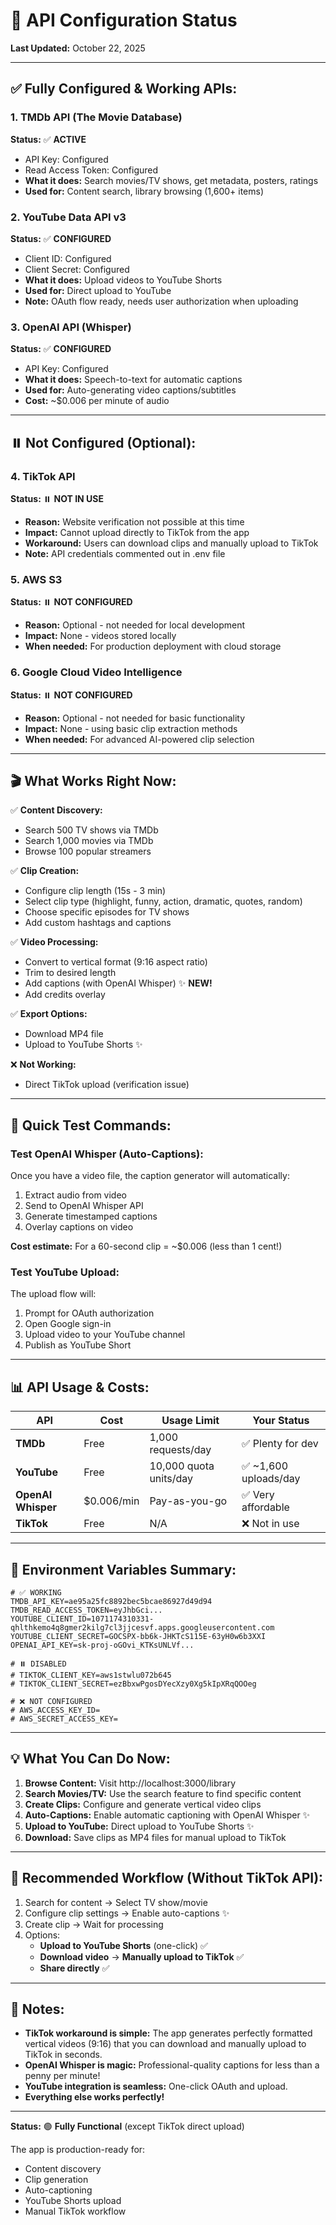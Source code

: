 # 🎯 API Configuration Status

**Last Updated:** October 22, 2025

---

## ✅ **Fully Configured & Working APIs:**

### 1. TMDb API (The Movie Database)
**Status:** ✅ **ACTIVE**
- API Key: Configured
- Read Access Token: Configured
- **What it does:** Search movies/TV shows, get metadata, posters, ratings
- **Used for:** Content search, library browsing (1,600+ items)

### 2. YouTube Data API v3
**Status:** ✅ **CONFIGURED**
- Client ID: Configured
- Client Secret: Configured
- **What it does:** Upload videos to YouTube Shorts
- **Used for:** Direct upload to YouTube
- **Note:** OAuth flow ready, needs user authorization when uploading

### 3. OpenAI API (Whisper)
**Status:** ✅ **CONFIGURED**
- API Key: Configured
- **What it does:** Speech-to-text for automatic captions
- **Used for:** Auto-generating video captions/subtitles
- **Cost:** ~$0.006 per minute of audio

---

## ⏸️ **Not Configured (Optional):**

### 4. TikTok API
**Status:** ⏸️ **NOT IN USE**
- **Reason:** Website verification not possible at this time
- **Impact:** Cannot upload directly to TikTok from the app
- **Workaround:** Users can download clips and manually upload to TikTok
- **Note:** API credentials commented out in .env file

### 5. AWS S3
**Status:** ⏸️ **NOT CONFIGURED**
- **Reason:** Optional - not needed for local development
- **Impact:** None - videos stored locally
- **When needed:** For production deployment with cloud storage

### 6. Google Cloud Video Intelligence
**Status:** ⏸️ **NOT CONFIGURED**
- **Reason:** Optional - not needed for basic functionality
- **Impact:** None - using basic clip extraction methods
- **When needed:** For advanced AI-powered clip selection

---

## 🎬 **What Works Right Now:**

✅ **Content Discovery:**
- Search 500 TV shows via TMDb
- Search 1,000 movies via TMDb
- Browse 100 popular streamers

✅ **Clip Creation:**
- Configure clip length (15s - 3 min)
- Select clip type (highlight, funny, action, dramatic, quotes, random)
- Choose specific episodes for TV shows
- Add custom hashtags and captions

✅ **Video Processing:**
- Convert to vertical format (9:16 aspect ratio)
- Trim to desired length
- Add captions (with OpenAI Whisper) ✨ **NEW!**
- Add credits overlay

✅ **Export Options:**
- Download MP4 file
- Upload to YouTube Shorts ✨

❌ **Not Working:**
- Direct TikTok upload (verification issue)

---

## 🚀 **Quick Test Commands:**

### Test OpenAI Whisper (Auto-Captions):
Once you have a video file, the caption generator will automatically:
1. Extract audio from video
2. Send to OpenAI Whisper API
3. Generate timestamped captions
4. Overlay captions on video

**Cost estimate:** For a 60-second clip = ~$0.006 (less than 1 cent!)

### Test YouTube Upload:
The upload flow will:
1. Prompt for OAuth authorization
2. Open Google sign-in
3. Upload video to your YouTube channel
4. Publish as YouTube Short

---

## 📊 **API Usage & Costs:**

| API | Cost | Usage Limit | Your Status |
|-----|------|-------------|-------------|
| **TMDb** | Free | 1,000 requests/day | ✅ Plenty for dev |
| **YouTube** | Free | 10,000 quota units/day | ✅ ~1,600 uploads/day |
| **OpenAI Whisper** | $0.006/min | Pay-as-you-go | ✅ Very affordable |
| **TikTok** | Free | N/A | ❌ Not in use |

---

## 🔧 **Environment Variables Summary:**

```env
# ✅ WORKING
TMDB_API_KEY=ae95a25fc8892bec5bcae86927d49d94
TMDB_READ_ACCESS_TOKEN=eyJhbGci...
YOUTUBE_CLIENT_ID=1071174310331-qhlthkemo4q8gmer2kilg7cl3jjcesvf.apps.googleusercontent.com
YOUTUBE_CLIENT_SECRET=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
OPENAI_API_KEY=sk-proj-oGOvi_KTKsUNLVf...

# ⏸️ DISABLED
# TIKTOK_CLIENT_KEY=aws1stwlu072b645
# TIKTOK_CLIENT_SECRET=ezBbxwPgosDYecXzy0Xg5kIpXRqQOOeg

# ❌ NOT CONFIGURED
# AWS_ACCESS_KEY_ID=
# AWS_SECRET_ACCESS_KEY=
```

---

## 💡 **What You Can Do Now:**

1. **Browse Content:** Visit http://localhost:3000/library
2. **Search Movies/TV:** Use the search feature to find specific content
3. **Create Clips:** Configure and generate vertical video clips
4. **Auto-Captions:** Enable automatic captioning with OpenAI Whisper ✨
5. **Upload to YouTube:** Direct upload to YouTube Shorts ✨
6. **Download:** Save clips as MP4 files for manual upload to TikTok

---

## 🎯 **Recommended Workflow (Without TikTok API):**

1. Search for content → Select TV show/movie
2. Configure clip settings → Enable auto-captions ✨
3. Create clip → Wait for processing
4. Options:
   - **Upload to YouTube Shorts** (one-click) ✅
   - **Download video** → **Manually upload to TikTok** ✅
   - **Share directly** ✅

---

## 📝 **Notes:**

- **TikTok workaround is simple:** The app generates perfectly formatted vertical videos (9:16) that you can download and manually upload to TikTok in seconds.
- **OpenAI Whisper is magic:** Professional-quality captions for less than a penny per minute!
- **YouTube integration is seamless:** One-click OAuth and upload.
- **Everything else works perfectly!** 

---

**Status:** 🟢 **Fully Functional** (except TikTok direct upload)

The app is production-ready for:
- Content discovery
- Clip generation
- Auto-captioning
- YouTube Shorts upload
- Manual TikTok workflow
